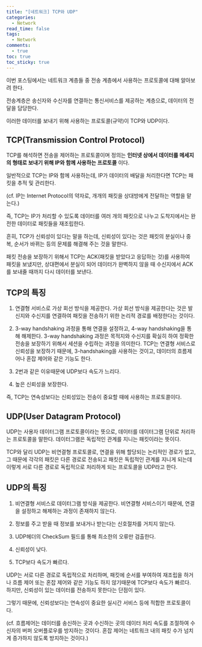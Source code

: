 ```yaml
---
title: "[네트워크] TCP와 UDP"
categories:
  - Network
read_time: false
tags:
  - Network
comments:
  - true
toc: true
toc_sticky: true
---
```

이번 포스팅에서는 네트워크 계층들 중 전송 계층에서 사용하는 프로토콜에 대해 알아보려 한다.

전송계층은 송신자와 수신자를 연결하는 통신서비스를 제공하는 계층으로, 데이터의 전달을 담당한다.

이러한 데이터를 보내기 위해 사용하는 프로토콜(규약)이 TCP와 UDP이다.

## TCP(Transmission Control Protocol)
TCP를 해석하면 전송을 제어하는 프로토콜이며 정의는 __인터넷 상에서 데이터를 메세지의 형태로 보내기 위해 IP와 함께 사용하는 프로토콜__ 이다.

일반적으로 TCP는 IP와 함께 사용하는데, IP가 데이터의 배달을 처리한다면 TCP는 패킷을 추적 및 관리한다.

(cf. IP는 Internet Protocol의 약자로, 개개의 패킷을 상대방에게 전달하는 역할을 맡는다.)

즉, TCP는 IP가 처리할 수 있도록 데이터를 여러 개의 패킷으로 나누고 도착지에서는 완전한 데이터로 패킷들을 재조립한다.

흔히, TCP가 신뢰성이 있다는 말을 하는데, 신뢰성이 있다는 것은 패킷의 분실이나 중복, 순서가 바뀌는 등의 문제를 해결해 주는 것을 말한다.

패킷 전송을 보장하기 위해서 TCP는 ACK(패킷을 받았다고 응답하는 것)를 사용하여 패킷을 보냈지만, 상대편에서 분실이 되어 데이터가 완벽하지 않을 때 수신지에서 ACK를 보내줄 때까지 다시 데이터를 보낸다.

## TCP의 특징
1. 연결형 서비스로 가상 회선 방식을 제공한다. 가상 회선 방식을 제공한다는 것은 발신지와 수신지를 연결하여 패킷을 전송하기 위한 논리적 경로를 배정한다는 것이다.

2. 3-way handshaking 과정을 통해 연결을 설정하고, 4-way handshaking을 통해 해제한다. 3-way handshaking 과정은 목적지와 수신지를 확실히 하여 정확한 전송을 보장하기 위해서 세션을 수립하는 과정을 의미한다. TCP는 연결형 서비스로 신뢰성을 보장하기 때문에, 3-handshaking을 사용하는 것이고, 데이터의 흐름제어나 혼잡 제어와 같은 기능도 한다.

3. 2번과 같은 이유때문에 UDP보다 속도가 느리다. 

4. 높은 신뢰성을 보장한다.

즉, TCP는 연속성보다는 신뢰성있는 전송이 중요할 때에 사용하는 프로토콜이다.

## UDP(User Datagram Protocol)
UDP는 사용자 데이터그램 프로토콜이라는 뜻으로, 데이터를 데이터그램 단위로 처리하는 프로토콜을 말한다. 데이터그램은 독립적인 관계를 지니는 패킷이라는 뜻이다.

TCP와 달리 UDP는 비연결형 프로토콜로, 연결을 위해 할당되는 논리적인 경로가 없고, 그 때문에 각각의 패킷은 다른 경로로 전송되고 패킷은 독립적인 관계를 지니게 되는데 이렇게 서로 다른 경로로 독립적으로 처리하게 되는 프로토콜을 UDP라고 한다.

## UDP의 특징
1. 비연결형 서비스로 데이터그램 방식을 제공한다. 비연결형 서비스이기 때문에, 연결을 설정하고 해제하는 과정이 존재하지 않는다. 

2. 정보를 주고 받을 때 정보를 보내거나 받는다는 신호절차를 거치지 않는다.

3. UDP헤더의 CheckSum 필드를 통해 최소한의 오류만 검출한다.

4. 신뢰성이 낮다.

5. TCP보다 속도가 빠르다.

UDP는 서로 다른 경로로 독립적으로 처리하며, 패킷에 순서를 부여하여 재조립을 하거나 흐름 제어 또는 혼잡 제어와 같은 기능도 하지 않기때문에 TCP보다 속도가 빠르다. 하지만, 신뢰성이 있는 데이터를 전송하지 못한다는 단점이 있다.

그렇기 때문에, 신뢰성보다는 연속성이 중요한 실시간 서비스 등에 적합한 프로토콜이다.

(cf. 흐름제어는 데이터를 송신하는 곳과 수신하는 곳의 데이터 처리 속도를 조절하여 수신자의 버퍼 오버플로우를 방지하는 것이다. 혼잡 제어는 네트워크 내의 패킷 수가 넘치게 증가하지 않도록 방지하는 것이다.)


